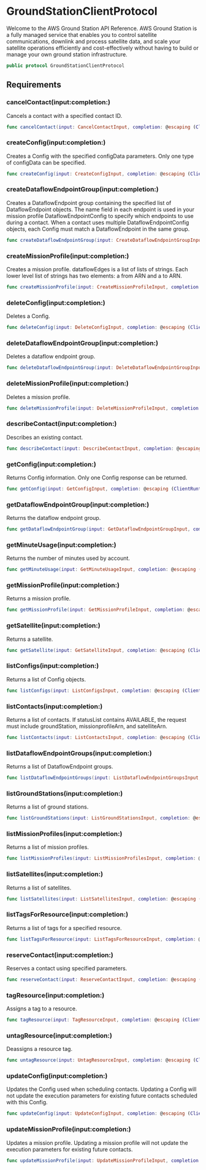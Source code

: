 # GroundStationClientProtocol

Welcome to the AWS Ground Station API Reference. AWS Ground Station is a fully managed service that enables you to control satellite communications, downlink and process satellite data, and scale your satellite operations efficiently and cost-effectively without having to build or manage your own ground station infrastructure.

``` swift
public protocol GroundStationClientProtocol 
```

## Requirements

### cancelContact(input:completion:)

Cancels a contact with a specified contact ID.

``` swift
func cancelContact(input: CancelContactInput, completion: @escaping (ClientRuntime.SdkResult<CancelContactOutputResponse, CancelContactOutputError>) -> Void)
```

### createConfig(input:completion:)

Creates a Config with the specified configData parameters. Only one type of configData can be specified.

``` swift
func createConfig(input: CreateConfigInput, completion: @escaping (ClientRuntime.SdkResult<CreateConfigOutputResponse, CreateConfigOutputError>) -> Void)
```

### createDataflowEndpointGroup(input:completion:)

Creates a DataflowEndpoint group containing the specified list of DataflowEndpoint objects. The name field in each endpoint is used in your mission profile DataflowEndpointConfig to specify which endpoints to use during a contact. When a contact uses multiple DataflowEndpointConfig objects, each Config must match a DataflowEndpoint in the same group.

``` swift
func createDataflowEndpointGroup(input: CreateDataflowEndpointGroupInput, completion: @escaping (ClientRuntime.SdkResult<CreateDataflowEndpointGroupOutputResponse, CreateDataflowEndpointGroupOutputError>) -> Void)
```

### createMissionProfile(input:completion:)

Creates a mission profile. dataflowEdges is a list of lists of strings. Each lower level list of strings has two elements: a from ARN and a to ARN.

``` swift
func createMissionProfile(input: CreateMissionProfileInput, completion: @escaping (ClientRuntime.SdkResult<CreateMissionProfileOutputResponse, CreateMissionProfileOutputError>) -> Void)
```

### deleteConfig(input:completion:)

Deletes a Config.

``` swift
func deleteConfig(input: DeleteConfigInput, completion: @escaping (ClientRuntime.SdkResult<DeleteConfigOutputResponse, DeleteConfigOutputError>) -> Void)
```

### deleteDataflowEndpointGroup(input:completion:)

Deletes a dataflow endpoint group.

``` swift
func deleteDataflowEndpointGroup(input: DeleteDataflowEndpointGroupInput, completion: @escaping (ClientRuntime.SdkResult<DeleteDataflowEndpointGroupOutputResponse, DeleteDataflowEndpointGroupOutputError>) -> Void)
```

### deleteMissionProfile(input:completion:)

Deletes a mission profile.

``` swift
func deleteMissionProfile(input: DeleteMissionProfileInput, completion: @escaping (ClientRuntime.SdkResult<DeleteMissionProfileOutputResponse, DeleteMissionProfileOutputError>) -> Void)
```

### describeContact(input:completion:)

Describes an existing contact.

``` swift
func describeContact(input: DescribeContactInput, completion: @escaping (ClientRuntime.SdkResult<DescribeContactOutputResponse, DescribeContactOutputError>) -> Void)
```

### getConfig(input:completion:)

Returns Config information. Only one Config response can be returned.

``` swift
func getConfig(input: GetConfigInput, completion: @escaping (ClientRuntime.SdkResult<GetConfigOutputResponse, GetConfigOutputError>) -> Void)
```

### getDataflowEndpointGroup(input:completion:)

Returns the dataflow endpoint group.

``` swift
func getDataflowEndpointGroup(input: GetDataflowEndpointGroupInput, completion: @escaping (ClientRuntime.SdkResult<GetDataflowEndpointGroupOutputResponse, GetDataflowEndpointGroupOutputError>) -> Void)
```

### getMinuteUsage(input:completion:)

Returns the number of minutes used by account.

``` swift
func getMinuteUsage(input: GetMinuteUsageInput, completion: @escaping (ClientRuntime.SdkResult<GetMinuteUsageOutputResponse, GetMinuteUsageOutputError>) -> Void)
```

### getMissionProfile(input:completion:)

Returns a mission profile.

``` swift
func getMissionProfile(input: GetMissionProfileInput, completion: @escaping (ClientRuntime.SdkResult<GetMissionProfileOutputResponse, GetMissionProfileOutputError>) -> Void)
```

### getSatellite(input:completion:)

Returns a satellite.

``` swift
func getSatellite(input: GetSatelliteInput, completion: @escaping (ClientRuntime.SdkResult<GetSatelliteOutputResponse, GetSatelliteOutputError>) -> Void)
```

### listConfigs(input:completion:)

Returns a list of Config objects.

``` swift
func listConfigs(input: ListConfigsInput, completion: @escaping (ClientRuntime.SdkResult<ListConfigsOutputResponse, ListConfigsOutputError>) -> Void)
```

### listContacts(input:completion:)

Returns a list of contacts. If statusList contains AVAILABLE, the request must include groundStation, missionprofileArn, and satelliteArn.

``` swift
func listContacts(input: ListContactsInput, completion: @escaping (ClientRuntime.SdkResult<ListContactsOutputResponse, ListContactsOutputError>) -> Void)
```

### listDataflowEndpointGroups(input:completion:)

Returns a list of DataflowEndpoint groups.

``` swift
func listDataflowEndpointGroups(input: ListDataflowEndpointGroupsInput, completion: @escaping (ClientRuntime.SdkResult<ListDataflowEndpointGroupsOutputResponse, ListDataflowEndpointGroupsOutputError>) -> Void)
```

### listGroundStations(input:completion:)

Returns a list of ground stations.

``` swift
func listGroundStations(input: ListGroundStationsInput, completion: @escaping (ClientRuntime.SdkResult<ListGroundStationsOutputResponse, ListGroundStationsOutputError>) -> Void)
```

### listMissionProfiles(input:completion:)

Returns a list of mission profiles.

``` swift
func listMissionProfiles(input: ListMissionProfilesInput, completion: @escaping (ClientRuntime.SdkResult<ListMissionProfilesOutputResponse, ListMissionProfilesOutputError>) -> Void)
```

### listSatellites(input:completion:)

Returns a list of satellites.

``` swift
func listSatellites(input: ListSatellitesInput, completion: @escaping (ClientRuntime.SdkResult<ListSatellitesOutputResponse, ListSatellitesOutputError>) -> Void)
```

### listTagsForResource(input:completion:)

Returns a list of tags for a specified resource.

``` swift
func listTagsForResource(input: ListTagsForResourceInput, completion: @escaping (ClientRuntime.SdkResult<ListTagsForResourceOutputResponse, ListTagsForResourceOutputError>) -> Void)
```

### reserveContact(input:completion:)

Reserves a contact using specified parameters.

``` swift
func reserveContact(input: ReserveContactInput, completion: @escaping (ClientRuntime.SdkResult<ReserveContactOutputResponse, ReserveContactOutputError>) -> Void)
```

### tagResource(input:completion:)

Assigns a tag to a resource.

``` swift
func tagResource(input: TagResourceInput, completion: @escaping (ClientRuntime.SdkResult<TagResourceOutputResponse, TagResourceOutputError>) -> Void)
```

### untagResource(input:completion:)

Deassigns a resource tag.

``` swift
func untagResource(input: UntagResourceInput, completion: @escaping (ClientRuntime.SdkResult<UntagResourceOutputResponse, UntagResourceOutputError>) -> Void)
```

### updateConfig(input:completion:)

Updates the Config used when scheduling contacts. Updating a Config will not update the execution parameters for existing future contacts scheduled with this Config.

``` swift
func updateConfig(input: UpdateConfigInput, completion: @escaping (ClientRuntime.SdkResult<UpdateConfigOutputResponse, UpdateConfigOutputError>) -> Void)
```

### updateMissionProfile(input:completion:)

Updates a mission profile. Updating a mission profile will not update the execution parameters for existing future contacts.

``` swift
func updateMissionProfile(input: UpdateMissionProfileInput, completion: @escaping (ClientRuntime.SdkResult<UpdateMissionProfileOutputResponse, UpdateMissionProfileOutputError>) -> Void)
```
